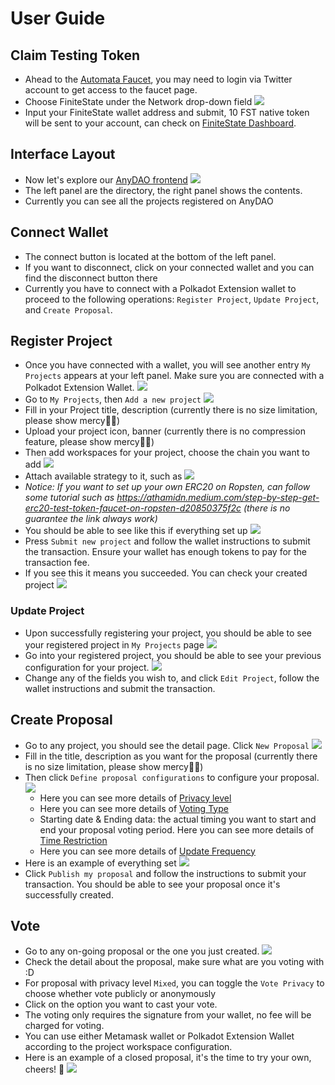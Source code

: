 # User Guide
## Claim Testing Token
- Ahead to the [Automata Faucet](./spec.md#faucet), you may need to login via Twitter account to get access to the faucet page.
- Choose FiniteState under the Network drop-down field
![](../assets/anydao/faucet.png)
- Input your FiniteState wallet address and submit, 10 FST native token will be sent to your account, can check on [FiniteState Dashboard](./spec.md#explorer).
## Interface Layout
- Now let's explore our [AnyDAO frontend](./spec.md#frontend)
![](../assets/anydao/home_empty.png)
- The left panel are the directory, the right panel shows the contents.
- Currently you can see all the projects registered on AnyDAO
## Connect Wallet
- The connect button is located at the bottom of the left panel.
- If you want to disconnect, click on your connected wallet and you can find the disconnect button there
- Currently you have to connect with a Polkadot Extension wallet to proceed to the following operations: `Register Project`, `Update Project`, and `Create Proposal`.

## Register Project
- Once you have connected with a wallet, you will see another entry `My Projects` appears at your left panel. Make sure you are connected with a Polkadot Extension Wallet.
![](../assets/anydao/home_connected.png)
- Go to `My Projects`, then `Add a new project`
![](../assets/anydao/project_manage.png)
- Fill in your Project title, description (currently there is no size limitation, please show mercy🙏🏼)
- Upload your project icon, banner (currently there is no compression feature, please show mercy🙏🏼)
- Then add workspaces for your project, choose the chain you want to add
![](../assets/anydao/workspace_chain.png)
- Attach available strategy to it, such as
![](../assets/anydao/workspace_strategy.png)
- *Notice: If you want to set up your own ERC20 on Ropsten, can follow some tutorial such as https://athamidn.medium.com/step-by-step-get-erc20-test-token-faucet-on-ropsten-d20850375f2c (there is no guarantee the link always work)*
- You should be able to see like this if everything set up
![](../assets/anydao/project_set.png)
- Press `Submit new project` and follow the wallet instructions to submit the transaction. Ensure your wallet has enough tokens to pay for the transaction fee.
- If you see this it means you succeeded. You can check your created project
![](../assets/anydao/project_success.png)
### Update Project
- Upon successfully registering your project, you should be able to see your registered project in `My Projects` page
![](../assets/anydao/project_registered.png)
- Go into your registered project, you should be able to see your previous configuration for your project.
![](../assets/anydao/project_edit.png)
- Change any of the fields you wish to, and click `Edit Project`, follow the wallet instructions and submit the transaction.
## Create Proposal
- Go to any project, you should see the detail page. Click `New Proposal`
![](../assets/anydao/project_detail.png)
- Fill in the title, description as you want for the proposal (currently there is no size limitation, please show mercy🙏🏼)
- Then click `Define proposal configurations` to configure your proposal.
![](../assets/anydao/proposal_configure.png)
  - Here you can see more details of [Privacy level](./design.md#privacy-level)
  - Here you can see more details of [Voting Type](./spec.md#voting-type)
  - Starting date & Ending data: the actual timing you want to start and end your proposal voting period. Here you can see more details of [Time Restriction](./spec.md#configurations)
  - Here you can see more details of [Update Frequency](./design.md#update-frequency)
- Here is an example of everything set
![](../assets/anydao/proposal_set.png)
- Click `Publish my proposal` and follow the instructions to submit your transaction. You should be able to see your proposal once it's successfully created.
## Vote
- Go to any on-going proposal or the one you just created.
![](../assets/anydao/proposal_detail.png)
- Check the detail about the proposal, make sure what are you voting with :D
- For proposal with privacy level `Mixed`, you can toggle the `Vote Privacy` to choose whether vote publicly or anonymously
- Click on the option you want to cast your vote.
- The voting only requires the signature from your wallet, no fee will be charged for voting. 
- You can use either Metamask wallet or Polkadot Extension Wallet according to the project workspace configuration.
- Here is an example of a closed proposal, it's the time to try your own, cheers! 🙌
![](../assets/anydao/proposal_closed.png)